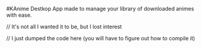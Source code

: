 #KAnime
Destkop App made to manage your library of downloaded animes with ease.

// It's not all I wanted it to be, but I lost interest

// I just dumped the code here (you will have to figure out how to compile it)
